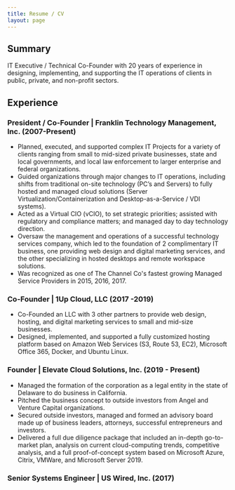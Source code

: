 ```yaml
---
title: Resume / CV
layout: page
---
```

## Summary

IT Executive / Technical Co-Founder with 20 years of experience in designing, implementing, and supporting the IT operations of clients in public, private, and non-profit sectors.

## Experience

### President / Co-Founder | Franklin Technology Management, Inc. (2007-Present)

*   Planned, executed, and supported complex IT Projects for a variety of clients ranging from small to mid-sized private businesses, state and local governments, and local law enforcement to larger enterprise and federal organizations.
*   Guided organizations through major changes to IT operations, including shifts from traditional on-site technology (PC’s and Servers) to fully hosted and managed cloud solutions (Server Virtualization/Containerization and Desktop-as-a-Service / VDI systems).
*   Acted as a Virtual CIO (vCIO), to set strategic priorities; assisted with regulatory and compliance matters; and managed day to day technology direction.
*   Oversaw the management and operations of a successful technology services company, which led to the foundation of 2 complimentary IT business, one providing web design and digital marketing services, and the other specializing in hosted desktops and remote workspace solutions.
*   Was recognized as one of The Channel Co's fastest growing Managed Service Providers in 2015, 2016, 2017.
### Co-Founder | 1Up Cloud, LLC (2017 -2019)
*   Co-Founded an LLC with 3 other partners to provide web design, hosting, and digital marketing services to small and mid-size businesses.
*    Designed, implemented, and supported a fully customized hosting platform based on Amazon Web Services (S3, Route 53, EC2), Microsoft Office 365, Docker, and Ubuntu Linux.

### Founder | Elevate Cloud Solutions, Inc. (2019 - Present)

*   Managed the formation of the corporation as a legal entity in the state of Delaware to do business in California.
*   Pitched the business concept to outside investors from Angel and Venture Capital organizations.
*   Secured outside investors, managed and formed an advisory board made up of business leaders, attorneys, successful entrepreneurs and investors.
*   Delivered a full due diligence package that included an in-depth go-to-market plan, analysis on current cloud-computing trends, competitive analysis, and a full proof-of-concept system based on Microsoft Azure, Citrix, VMWare, and Microsoft Server 2019.

### Senior Systems Engineer | US Wired, Inc. (2017)